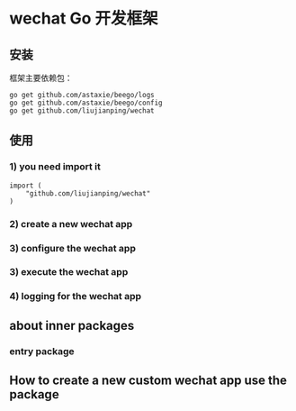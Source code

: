 # wechat Go 开发框架


##  安装
	
框架主要依赖包：

	go get github.com/astaxie/beego/logs
	go get github.com/astaxie/beego/config
	go get github.com/liujianping/wechat

##  使用

### 1) you need import it

	import (
		"github.com/liujianping/wechat"
	)

### 2) create a new wechat app


### 3) configure the wechat app


### 3) execute the wechat app


### 4) logging for the wechat app


## about inner packages

### entry package

## How to create a new custom wechat app use the package


